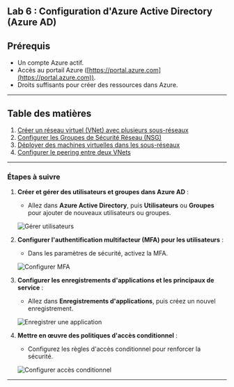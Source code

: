 ## Lab 6 : Configuration d'Azure Active Directory (Azure AD)

## Prérequis

- Un compte Azure actif.
- Accès au portail Azure ([https://portal.azure.com](https://portal.azure.com)).
- Droits suffisants pour créer des ressources dans Azure.

---

## Table des matières

1. [Créer un réseau virtuel (VNet) avec plusieurs sous-réseaux](#etape-1-créer-un-réseau-virtuel-vnet-avec-plusieurs-sous-réseaux)
2. [Configurer les Groupes de Sécurité Réseau (NSG)](#etape-2-configurer-les-groupes-de-sécurité-réseau-nsg)
3. [Déployer des machines virtuelles dans les sous-réseaux](#etape-3-déployer-des-machines-virtuelles-dans-les-sous-réseaux)
4. [Configurer le peering entre deux VNets](#etape-4-configurer-le-peering-entre-deux-vnets)

---

### Étapes à suivre

1. **Créer et gérer des utilisateurs et groupes dans Azure AD** :
   - Allez dans **Azure Active Directory**, puis **Utilisateurs** ou **Groupes** pour ajouter de nouveaux utilisateurs ou groupes.

   ![Gérer utilisateurs](images/gerer-utilisateurs.png)

2. **Configurer l'authentification multifacteur (MFA) pour les utilisateurs** :
   - Dans les paramètres de sécurité, activez la MFA.

   ![Configurer MFA](images/configurer-mfa.png)

3. **Configurer les enregistrements d'applications et les principaux de service** :
   - Allez dans **Enregistrements d'applications**, puis créez un nouvel enregistrement.

   ![Enregistrer une application](images/enregistrer-application.png)

4. **Mettre en œuvre des politiques d'accès conditionnel** :
   - Configurez les règles d'accès conditionnel pour renforcer la sécurité.

   ![Configurer accès conditionnel](images/acces-conditionnel.png)

---